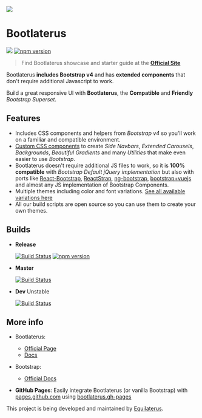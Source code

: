 ![](https://i.imgur.com/R9yZwGq.png)

# Bootlaterus

[![](https://data.jsdelivr.com/v1/package/npm/bootlaterus/badge)](https://www.jsdelivr.com/package/npm/bootlaterus) [![npm version](https://badge.fury.io/js/bootlaterus.svg)](https://badge.fury.io/js/bootlaterus)

> Find Bootlaterus showcase and starter guide at the [**Official Site**](https://equilaterus.github.io/bootlaterus/)

Bootlaterus **includes Bootstrap v4** and has **extended components** that don't require additional Javascript to work.

Build a great responsive UI with **Bootlaterus**, the **Compatible** and **Friendly** *Bootstrap Superset*.


## Features

* Includes CSS components and helpers from *Bootstrap v4* so you'll work on a familiar and compatible environment.
* [Custom CSS components](https://equilaterus.github.io/bootlaterus/docs.html) to create *Side Navbars*, *Extended Carousels*, *Backgrounds*, *Beautiful Gradients* and many *Utilities* that make even easier to use *Bootstrap*. 
* Bootlaterus doesn't require additional JS files to work, so it is **100% compatible** with *Bootstrap Default jQuery implementation* but also with ports like [React-Bootstrap](https://react-bootstrap.github.io/), [ReactStrap](https://reactstrap.github.io/), [ng-bootstrap](https://ng-bootstrap.github.io/#/home), [bootstrap+vuejs](https://bootstrap-vue.js.org/) and almost any JS implementation of Bootstrap Components.
* Multiple themes including color and font variations. [See all available variations here](https://equilaterus.github.io/bootlaterus/docs.html#themes)
* All our build scripts are open source so you can use them to create your own themes.


## Builds

* **Release**

  [![Build Status](https://travis-ci.org/equilaterus/bootlaterus.svg?branch=release)](https://travis-ci.org/equilaterus/bootlaterus/branches)  [![npm version](https://badge.fury.io/js/bootlaterus.svg)](https://badge.fury.io/js/bootlaterus)

* **Master**

  [![Build Status](https://travis-ci.org/equilaterus/bootlaterus.svg?branch=master)](https://travis-ci.org/equilaterus/bootlaterus/branches)

* **Dev** Unstable

  [![Build Status](https://travis-ci.org/equilaterus/bootlaterus.svg?branch=dev)](https://travis-ci.org/equilaterus/bootlaterus/branches) 

## More info

* Bootlaterus:
  * [Official Page](https://equilaterus.github.io/bootlaterus/) 
  * [Docs](https://equilaterus.github.io/bootlaterus/docs.html)

* Bootstrap: 
  * [Official Docs](https://getbootstrap.com/docs/4.3/getting-started/introduction/)

*  **GitHub Pages**: Easily integrate Bootlaterus (or vanilla Bootstrap) with [pages.github.com](https://pages.github.com) using [bootlaterus.gh-pages](https://github.com/equilaterus/bootlaterus.gh-pages)

This project is being developed and maintained by [Equilaterus](https://equilaterus.github.io/).

